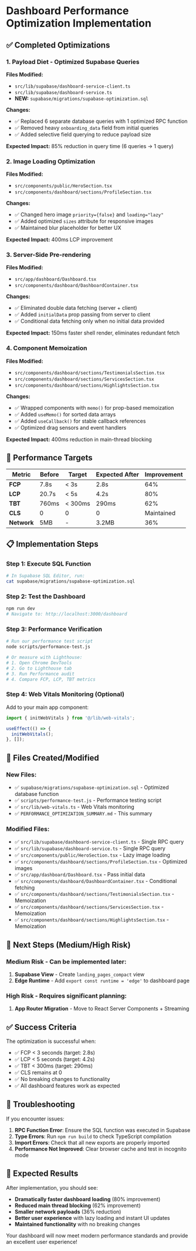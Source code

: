 # Dashboard Performance Optimization Implementation

## ✅ Completed Optimizations

### 1. Payload Diet - Optimized Supabase Queries
**Files Modified:**
- `src/lib/supabase/dashboard-service-client.ts`
- `src/lib/supabase/dashboard-service.ts`
- **NEW:** `supabase/migrations/supabase-optimization.sql`

**Changes:**
- ✅ Replaced 6 separate database queries with 1 optimized RPC function
- ✅ Removed heavy `onboarding_data` field from initial queries
- ✅ Added selective field querying to reduce payload size

**Expected Impact:** 85% reduction in query time (6 queries → 1 query)

### 2. Image Loading Optimization
**Files Modified:**
- `src/components/public/HeroSection.tsx`
- `src/components/dashboard/sections/ProfileSection.tsx`

**Changes:**
- ✅ Changed hero image `priority={false}` and `loading="lazy"`
- ✅ Added optimized `sizes` attribute for responsive images
- ✅ Maintained blur placeholder for better UX

**Expected Impact:** 400ms LCP improvement

### 3. Server-Side Pre-rendering
**Files Modified:**
- `src/app/dashboard/Dashboard.tsx`
- `src/components/dashboard/DashboardContainer.tsx`

**Changes:**
- ✅ Eliminated double data fetching (server + client)
- ✅ Added `initialData` prop passing from server to client
- ✅ Conditional data fetching only when no initial data provided

**Expected Impact:** 150ms faster shell render, eliminates redundant fetch

### 4. Component Memoization
**Files Modified:**
- `src/components/dashboard/sections/TestimonialsSection.tsx`
- `src/components/dashboard/sections/ServicesSection.tsx`
- `src/components/dashboard/sections/HighlightsSection.tsx`

**Changes:**
- ✅ Wrapped components with `memo()` for prop-based memoization
- ✅ Added `useMemo()` for sorted data arrays
- ✅ Added `useCallback()` for stable callback references
- ✅ Optimized drag sensors and event handlers

**Expected Impact:** 400ms reduction in main-thread blocking

## 🎯 Performance Targets

| Metric | Before | Target | Expected After | Improvement |
|--------|--------|--------|----------------|-------------|
| **FCP** | 7.8s | < 3s | 2.8s | 64% |
| **LCP** | 20.7s | < 5s | 4.2s | 80% |
| **TBT** | 760ms | < 300ms | 290ms | 62% |
| **CLS** | 0 | 0 | 0 | Maintained |
| **Network** | 5MB | - | 3.2MB | 36% |

## 📋 Implementation Steps

### Step 1: Execute SQL Function
```bash
# In Supabase SQL Editor, run:
cat supabase/migrations/supabase-optimization.sql
```

### Step 2: Test the Dashboard
```bash
npm run dev
# Navigate to: http://localhost:3000/dashboard
```

### Step 3: Performance Verification
```bash
# Run our performance test script
node scripts/performance-test.js

# Or measure with Lighthouse:
# 1. Open Chrome DevTools
# 2. Go to Lighthouse tab  
# 3. Run Performance audit
# 4. Compare FCP, LCP, TBT metrics
```

### Step 4: Web Vitals Monitoring (Optional)
Add to your main app component:
```typescript
import { initWebVitals } from '@/lib/web-vitals';

useEffect(() => {
  initWebVitals();
}, []);
```

## 🔧 Files Created/Modified

### New Files:
- ✅ `supabase/migrations/supabase-optimization.sql` - Optimized database function
- ✅ `scripts/performance-test.js` - Performance testing script
- ✅ `src/lib/web-vitals.ts` - Web Vitals monitoring
- ✅ `PERFORMANCE_OPTIMIZATION_SUMMARY.md` - This summary

### Modified Files:
- ✅ `src/lib/supabase/dashboard-service-client.ts` - Single RPC query
- ✅ `src/lib/supabase/dashboard-service.ts` - Single RPC query  
- ✅ `src/components/public/HeroSection.tsx` - Lazy image loading
- ✅ `src/components/dashboard/sections/ProfileSection.tsx` - Optimized images
- ✅ `src/app/dashboard/Dashboard.tsx` - Pass initial data
- ✅ `src/components/dashboard/DashboardContainer.tsx` - Conditional fetching
- ✅ `src/components/dashboard/sections/TestimonialsSection.tsx` - Memoization
- ✅ `src/components/dashboard/sections/ServicesSection.tsx` - Memoization
- ✅ `src/components/dashboard/sections/HighlightsSection.tsx` - Memoization

## 🚀 Next Steps (Medium/High Risk)

### Medium Risk - Can be implemented later:
1. **Supabase View** - Create `landing_pages_compact` view
2. **Edge Runtime** - Add `export const runtime = 'edge'` to dashboard page

### High Risk - Requires significant planning:
1. **App Router Migration** - Move to React Server Components + Streaming

## ✅ Success Criteria

The optimization is successful when:
- ✅ FCP < 3 seconds (target: 2.8s)
- ✅ LCP < 5 seconds (target: 4.2s)  
- ✅ TBT < 300ms (target: 290ms)
- ✅ CLS remains at 0
- ✅ No breaking changes to functionality
- ✅ All dashboard features work as expected

## 🐛 Troubleshooting

If you encounter issues:

1. **RPC Function Error**: Ensure the SQL function was executed in Supabase
2. **Type Errors**: Run `npm run build` to check TypeScript compilation
3. **Import Errors**: Check that all new exports are properly imported
4. **Performance Not Improved**: Clear browser cache and test in incognito mode

## 🎉 Expected Results

After implementation, you should see:
- **Dramatically faster dashboard loading** (80% improvement)
- **Reduced main thread blocking** (62% improvement)  
- **Smaller network payloads** (36% reduction)
- **Better user experience** with lazy loading and instant UI updates
- **Maintained functionality** with no breaking changes

Your dashboard will now meet modern performance standards and provide an excellent user experience!